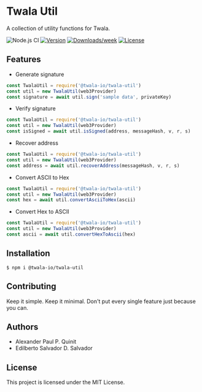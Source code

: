 # Twala Util

A collection of utility functions for Twala.

![Node.js CI](https://github.com/twala-io/twala-util/workflows/Node.js%20CI/badge.svg)
[![Version](https://img.shields.io/npm/v/twala-util.svg)](https://npmjs.org/package/twala-util)
[![Downloads/week](https://img.shields.io/npm/dw/twala-util.svg)](https://npmjs.org/package/twala-util)
[![License](https://img.shields.io/npm/l/twala-util.svg)](https://github.com/twala-io/twala-util/blob/master/package.json)

## Features

* Generate signature
```js
const TwalaUtil = require('@twala-io/twala-util')
const util = new TwalaUtil(web3Provider)
const signature = await util.sign('sample data', privateKey)
```

* Verify signature
```js
const TwalaUtil = require('@twala-io/twala-util')
const util = new TwalaUtil(web3Provider)
const isSigned = await util.isSigned(address, messageHash, v, r, s)
```

* Recover address
```js
const TwalaUtil = require('@twala-io/twala-util')
const util = new TwalaUtil(web3Provider)
const address = await util.recoverAddress(messageHash, v, r, s)
```

* Convert ASCII to Hex
```js
const TwalaUtil = require('@twala-io/twala-util')
const util = new TwalaUtil(web3Provider)
const hex = await util.convertAsciiToHex(ascii)
```

* Convert Hex to ASCII
```js
const TwalaUtil = require('@twala-io/twala-util')
const util = new TwalaUtil(web3Provider)
const ascii = await util.convertHexToAscii(hex)
```

## Installation

```sh-session
$ npm i @twala-io/twala-util
```

## Contributing

Keep it simple. Keep it minimal. Don't put every single feature just because you can.

## Authors

* Alexander Paul P. Quinit
* Edilberto Salvador D. Salvador

## License

This project is licensed under the MIT License.
